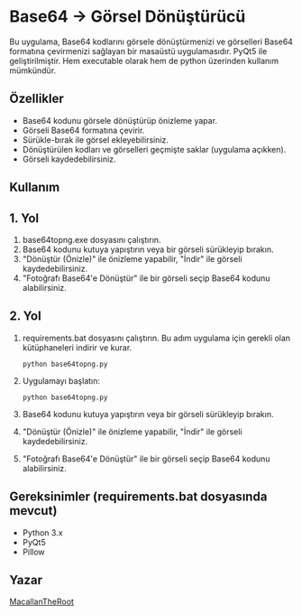 # Base64 → Görsel Dönüştürücü

Bu uygulama, Base64 kodlarını görsele dönüştürmenizi ve görselleri Base64 formatına çevirmenizi sağlayan bir masaüstü uygulamasıdır. PyQt5 ile geliştirilmiştir. Hem executable olarak hem de python üzerinden kullanım mümkündür.

## Özellikler
- Base64 kodunu görsele dönüştürüp önizleme yapar.
- Görseli Base64 formatına çevirir.
- Sürükle-bırak ile görsel ekleyebilirsiniz.
- Dönüştürülen kodları ve görselleri geçmişte saklar (uygulama açıkken).
- Görseli kaydedebilirsiniz.

## Kullanım

## 1. Yol
1. base64topng.exe dosyasını çalıştırın.
2. Base64 kodunu kutuya yapıştırın veya bir görseli sürükleyip bırakın.
3. "Dönüştür (Önizle)" ile önizleme yapabilir, "İndir" ile görseli kaydedebilirsiniz.
4. "Fotoğrafı Base64'e Dönüştür" ile bir görseli seçip Base64 kodunu alabilirsiniz.

## 2. Yol
1. requirements.bat dosyasını çalıştırın. Bu adım uygulama için gerekli olan kütüphaneleri indirir ve kurar.
   ```
   python base64topng.py
   ```
   
2. Uygulamayı başlatın:
   ```
   python base64topng.py
   ```
3. Base64 kodunu kutuya yapıştırın veya bir görseli sürükleyip bırakın.
4. "Dönüştür (Önizle)" ile önizleme yapabilir, "İndir" ile görseli kaydedebilirsiniz.
5. "Fotoğrafı Base64'e Dönüştür" ile bir görseli seçip Base64 kodunu alabilirsiniz.

## Gereksinimler (requirements.bat dosyasında mevcut)
- Python 3.x
- PyQt5
- Pillow

## Yazar
[MacallanTheRoot](https://github.com/MacallanTheRoot/)
